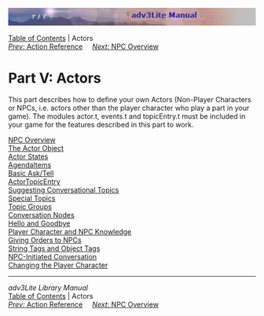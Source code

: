 ![](topbar.jpg)

[Table of Contents](toc.htm) \| Actors  
[*Prev:* Action Reference](actionref.htm)     [*Next:* NPC
Overview](actoroverview.htm)    

# Part V: Actors

This part describes how to define your own Actors (Non-Player Characters
or NPCs, i.e. actors other than the player character who play a part in
your game). The modules actor.t, events.t and topicEntry.t must be
included in your game for the features described in this part to work.

[NPC Overview](actoroverview.htm)  
[The Actor Object](actorobj.htm)  
[Actor States](actorstate.htm)  
[AgendaItems](agenda.htm)  
[Basic Ask/Tell](asktell.htm)  
[ActorTopicEntry](actortopicentry.htm)  
[Suggesting Conversational Topics](suggest.htm)  
[Special Topics](specialtopic.htm)  
[Topic Groups](topicgroup.htm)  
[Conversation Nodes](convnode.htm)  
[Hello and Goodbye](hello.htm)  
[Player Character and NPC Knowledge](knowledge.htm)  
[Giving Orders to NPCs](orders.htm)  
[String Tags and Object Tags](tags.htm)  
[NPC-Initiated Conversation](initiate.htm)  
[Changing the Player Character](changepc.htm)  

------------------------------------------------------------------------

*adv3Lite Library Manual*  
[Table of Contents](toc.htm) \| Actors  
[*Prev:* Action Reference](actionref.htm)     [*Next:* NPC
Overview](actoroverview.htm)    
